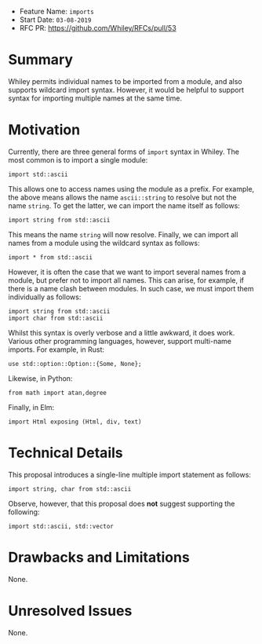 - Feature Name: `imports`
- Start Date: `03-08-2019`
- RFC PR: https://github.com/Whiley/RFCs/pull/53

# Summary

Whiley permits individual names to be imported from a module, and also
supports wildcard import syntax.  However, it would be helpful to
support syntax for importing multiple names at the same time.

# Motivation

Currently, there are three general forms of `import` syntax in Whiley.
The most common is to import a single module:

```
import std::ascii
```

This allows one to access names using the module as a prefix.  For
example, the above means allows the name `ascii::string` to resolve
but not the name `string`.  To get the latter, we can import the name
itself as follows:

```
import string from std::ascii
```

This means the name `string` will now resolve.  Finally, we can import
all names from a module using the wildcard syntax as follows:

```
import * from std::ascii
```

However, it is often the case that we want to import several names
from a module, but prefer not to import all names.  This can arise,
for example, if there is a name clash between modules.  In such case,
we must import them individually as follows:

```
import string from std::ascii
import char from std::ascii
```

Whilst this syntax is overly verbose and a little awkward, it does
work.  Various other programming languages, however, support
multi-name imports.  For example, in Rust:

```
use std::option::Option::{Some, None};
```
Likewise, in Python:
```
from math import atan,degree
```
Finally, in Elm:
```
import Html exposing (Html, div, text)
```

# Technical Details

This proposal introduces a single-line multiple import statement as
follows:

```
import string, char from std::ascii
```

Observe, however, that this proposal does **not** suggest supporting
the following:

```
import std::ascii, std::vector
```

# Drawbacks and Limitations

None.

# Unresolved Issues

None.
